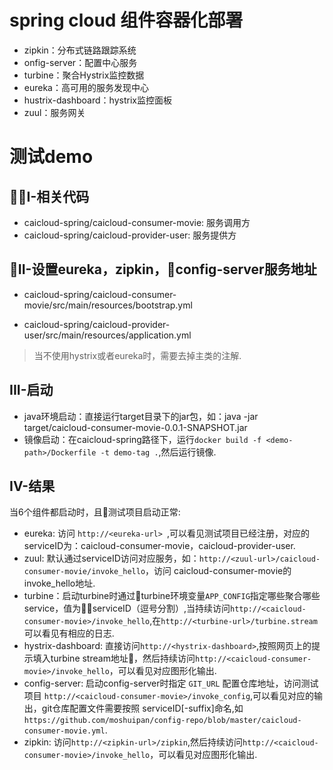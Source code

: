 # spring cloud 组件容器化部署
- zipkin：分布式链路跟踪系统
- onfig-server：配置中心服务
- turbine：聚合Hystrix监控数据
- eureka：高可用的服务发现中心
- hustrix-dashboard：hystrix监控面板
- zuul：服务网关

# 测试demo
## I-相关代码
- caicloud-spring/caicloud-consumer-movie: 服务调用方
- caicloud-spring/caicloud-provider-user: 服务提供方

## II-设置eureka，zipkin，config-server服务地址
- caicloud-spring/caicloud-consumer-movie/src/main/resources/bootstrap.yml

- caicloud-spring/caicloud-provider-user/src/main/resources/application.yml

>当不使用hystrix或者eureka时，需要去掉主类的注解.

## III-启动
- java环境启动：直接运行target目录下的jar包，如：java -jar target/caicloud-consumer-movie-0.0.1-SNAPSHOT.jar
- 镜像启动：在caicloud-spring路径下，运行` docker build -f <demo-path>/Dockerfile -t demo-tag . `,然后运行镜像.

## IV-结果
当6个组件都启动时，且测试项目启动正常:
- eureka: 访问 `http://<eureka-url> `,可以看见测试项目已经注册，对应的serviceID为：caicloud-consumer-movie，caicloud-provider-user.
- zuul: 默认通过serviceID访问对应服务，如：`http://<zuul-url>/caicloud-consumer-movie/invoke_hello`，访问 caicloud-consumer-movie的invoke_hello地址.
- turbine：启动turbine时通过turbine环境变量`APP_CONFIG`指定哪些聚合哪些service，值为serviceID（逗号分割）,当持续访问`http://<caicloud-consumer-movie>/invoke_hello`,在`http://<turbine-url>/turbine.stream`可以看见有相应的日志.
- hystrix-dashboard: 直接访问`http://<hystrix-dashboard>`,按照网页上的提示填入turbine stream地址，然后持续访问`http://<caicloud-consumer-movie>/invoke_hello`，可以看见对应图形化输出.
- config-server: 启动config-server时指定 `GIT_URL` 配置仓库地址，访问测试项目 `http://<caicloud-consumer-movie>/invoke_config`,可以看见对应的输出，git仓库配置文件需要按照 serviceID[-suffix]命名,如`https://github.com/moshuipan/config-repo/blob/master/caicloud-consumer-movie.yml`.
- zipkin: 访问`http://<zipkin-url>/zipkin`,然后持续访问`http://<caicloud-consumer-movie>/invoke_hello`，可以看见对应图形化输出.